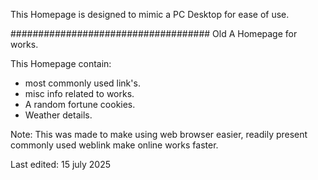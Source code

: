 This Homepage is designed to mimic a PC Desktop for ease of use. 

#################################### Old
A Homepage for works. 

This Homepage contain:
 - most commonly used link's.
 - misc info related to works.
 - A random fortune cookies.
 - Weather details.

Note:
 This was made to make using web browser easier, readily present commonly used weblink make online works faster.


Last edited: 15 july 2025
